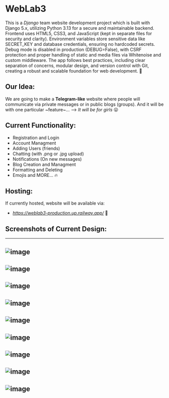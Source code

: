 # WebLab3
This is a _Django_ team website development project which is built with Django 5.x, utilizing Python 3.13 for a secure and maintainable backend. Frontend uses HTML5, CSS3, and JavaScript (kept in separate files for security and clarity). Environment variables store sensitive data like SECRET_KEY and database credentials, ensuring no hardcoded secrets. Debug mode is disabled in production (DEBUG=False), with CSRF protection and proper handling of static and media files via Whitenoise and custom middleware. The app follows best practices, including clear separation of concerns, modular design, and version control with Git, creating a robust and scalable foundation for web development. 🚀

## **Our Idea:**
We are going to make a **Telegram-like** website where people will communicate via private messages or in public blogs (groups). And it will be with one particular ~feature~...
--> _It will be for girls_ 😮

## **Current Functionality:**
- Registration and Login
- Account Managment
- Adding Users (friends)
- Chatting (with .png or .jpg upload)
- Notifications (On new messages)
- Blog Creation and Managment
- Formatting and Deleting
- Emojis and MORE... 🔥

## **Hosting:**
If currently hosted, website will be available via:
- _https://weblab3-production.up.railway.app/_ 🚀

## **Screenshots of Current Design:**
---
![image](https://github.com/user-attachments/assets/30788f40-3515-4c81-a00e-56cc4556920b)
---
![image](https://github.com/user-attachments/assets/430bd29f-f379-44b3-b20e-3f76aad15981)
---
![image](https://github.com/user-attachments/assets/abfff6a5-0616-44c0-9ee9-a68c557979ff)
---
![image](https://github.com/user-attachments/assets/8f8b7241-7753-4cdf-a841-ad39fc8b2d28)
---
![image](https://github.com/user-attachments/assets/911740fa-00c1-429c-b5ff-131d3b1585ca)
---
![image](https://github.com/user-attachments/assets/f92cd6d1-c5eb-45e4-8a1e-bffe85a32c14)
---
![image](https://github.com/user-attachments/assets/ddda2b7b-54e8-4e73-8577-f21ad58ca61f)
---
![image](https://github.com/user-attachments/assets/c14a4bb4-fcf6-4d47-a31f-81284b6980f5)
---
![image](https://github.com/user-attachments/assets/1145faa6-5d50-4a76-bdb0-54c906439d6e)
---
